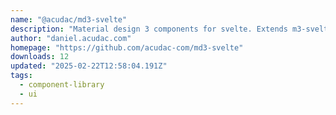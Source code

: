 ```yaml
---
name: "@acudac/md3-svelte"
description: "Material design 3 components for svelte. Extends m3-svelte."
author: "daniel.acudac.com"
homepage: "https://github.com/acudac-com/md3-svelte"
downloads: 12
updated: "2025-02-22T12:58:04.191Z"
tags: 
  - component-library
  - ui
---
```


